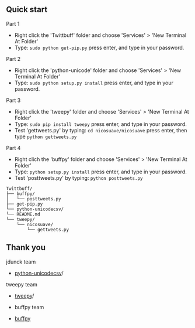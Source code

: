 ## Quick start

Part 1

- Right click the 'Twittbuff' folder and choose 'Services' > 'New Terminal At Folder'
- Type: `sudo python get-pip.py` press enter, and type in your password.

Part 2

- Right click the 'python-unicode' folder and choose 'Services' > 'New Terminal At Folder'
- Type: `sudo python setup.py install` press enter, and type in your password.

Part 3

- Right click the 'tweepy' folder and choose 'Services' > 'New Terminal At Folder'
- Type: `sudo pip install tweepy` press enter, and type in your password.
- Test 'gettweets.py' by typing: `cd nicosuave/nicosuave` press enter, then type `python gettweets.py`

Part 4 

- Right clich the 'buffpy' folder and choose 'Services' > 'New Terminal At Folder'
- Type: `python setup.py install` press enter, and type in your password.
- Test 'posttweets.py' by typing: `python posttweets.py`

```
Twittbuff/
├── buffpy/
│   └── posttweets.py
├── get-pip.py
└── python-unicodecsv/
└── README.md
└── tweepy/
	└── nicosuave/
		└── gettweets.py
```

## Thank you

jdunck team

- [python-unicodecsv](https://github.com/jdunck/python-unicodecsv)/

tweepy team

- [tweepy](https://github.com/tweepy/tweepy)/

- buffpy team

- [buffpy](https://github.com/vtemian/buffpy)
